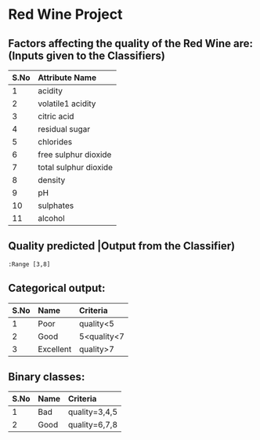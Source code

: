 # Red Wine Project
 
## Factors affecting the quality of the Red Wine are: (Inputs given to the Classifiers)
| S.No | Attribute Name |
| :--- | :--- |
| 1| acidity| 
| 2| volatile1 acidity| 
| 3| citric acid| 
| 4| residual sugar| 
| 5| chlorides| 
| 6| free sulphur dioxide| 
| 7| total sulphur dioxide| 
| 8| density| 
| 9| pH| 
| 10| sulphates| 
| 11| alcohol| 


## Quality predicted |Output from the Classifier) 
	:Range [3,8]


## Categorical output: 
S.No | Name | Criteria |
| :--- | :--- | :--- |
1| Poor | quality<5 |
2| Good |5<quality<7 |
3| Excellent |quality>7 |


## Binary classes:
S.No | Name | Criteria |
| :--- | :--- | :--- |
1| Bad |quality=3,4,5 |
2| Good | quality=6,7,8 |
